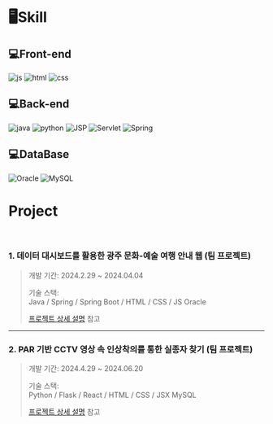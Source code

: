 # 🖥Skill

## 💻Front-end
![js](https://img.shields.io/badge/JavaScript-F7DF1E?style=for-the-badge&logo=JavaScript&logoColor=white) 
![html](https://img.shields.io/badge/HTML-239120?style=for-the-badge&logo=html5&logoColor=white) 
![css](https://img.shields.io/badge/CSS-239120?&style=for-the-badge&logo=css3&logoColor=white)

## 💻Back-end
![java](https://img.shields.io/badge/Java-ED8B00?style=for-the-badge&logo=openjdk&logoColor=white) 
![python](https://img.shields.io/badge/Python-3776AB?style=for-the-badge&logo=python&logoColor=white)
![JSP](https://img.shields.io/badge/JSS-F7DF1E?style=for-the-badge&logo=JSS&logoColor=white) 
![Servlet](https://img.shields.io/badge/Svelte-4A4A55?style=for-the-badge&logo=svelte&logoColor=FF3E00)
![Spring](https://img.shields.io/badge/Spring-6DB33F?style=for-the-badge&logo=spring&logoColor=white)

## 💻DataBase
![Oracle](https://img.shields.io/badge/Oracle-F80000?style=for-the-badge&logo=oracle&logoColor=white) 
![MySQL](https://img.shields.io/badge/MySQL-00000F?style=for-the-badge&logo=mysql&logoColor=white)
</br>

# Project
</br>

### 1. 데이터 대시보드를 활용한 광주 문화-예술 여행 안내 웹 (팀 프로젝트)  
>개발 기간: 2024.2.29 ~ 2024.04.04
>  
>기술 스택:  
>Java / Spring / Spring Boot / HTML / CSS / JS
>Oracle 
>  
>[프로젝트 상세 설명](https://github.com/JungHyung2/gitio.io) 참고

---

### 2. PAR 기반 CCTV 영상 속 인상착의를 통한 실종자 찾기 (팀 프로젝트)  
>개발 기간: 2024.4.29 ~ 2024.06.20
>  
>기술 스택:  
>Python / Flask / React / HTML / CSS / JSX
>MySQL
>  
>[프로젝트 상세 설명](https://github.com/JungHyung2/gitio.io) 참고


